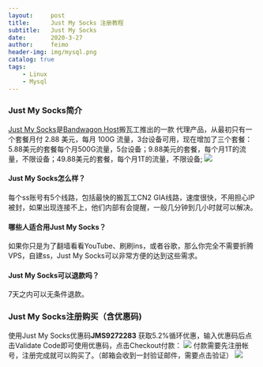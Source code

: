 ```yaml
---
layout:     post
title:      Just My Socks 注册教程
subtitle:   Just My Socks
date:       2020-3-27
author:     feimo
header-img: img/mysql.png
catalog: true
tags:
    - Linux
    - Mysql
---
```

### Just My Socks简介
[Just My Socks](https://links.jianshu.com/go?to=https%3A%2F%2Fjustmysocks2.net%2Fmembers%2Faff.php%3Faff%3D11209)是[Bandwagon Host](https://links.jianshu.com/go?to=https%3A%2F%2Fbwh88.net%2Fcart.php%3Fgid%3D1)搬瓦工推出的一款  代理产品，从最初只有一个套餐月付 2.88 美元，每月 100G 流量，3台设备可用，现在增加了三个套餐：5.88美元的套餐每个月500G流量，5台设备；9.88美元的套餐，每个月1T的流量，不限设备；49.88美元的套餐，每个月1T的流量，不限设备;
![](https://upload-images.jianshu.io/upload_images/9930928-0071fce27c14f679.png?imageMogr2/auto-orient/strip|imageView2/2/w/1200/format/webp)


#### Just My Socks怎么样？
每个ss账号有5个线路，包括最快的搬瓦工CN2 GIA线路，速度很快，不用担心IP被封，如果出现连接不上，他们内部有会提醒，一般几分钟到几小时就可以解决。

#### 哪些人适合用Just My Socks？
如果你只是为了翻墙看看YouTube、刷刷ins，或者谷歌，那么你完全不需要折腾VPS，自建ss，Just My Socks可以非常方便的达到这些需求。

#### Just My Socks可以退款吗？ 
7天之内可以无条件退款。

### Just My Socks注册购买（含优惠码)
使用Just My Socks优惠码**JMS9272283** 获取5.2%循环优惠，输入优惠码后点击Validate Code即可使用优惠码，点击Checkout付款：
![](https://upload-images.jianshu.io/upload_images/9930928-f719e650a31c2101.png)
付款需要先注册帐号，注册完成就可以购买了。（邮箱会收到一封验证邮件，需要点击验证）
![](https://upload-images.jianshu.io/upload_images/9930928-539c0f89b8cda429.png)     

